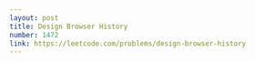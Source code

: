 ```yaml
---
layout: post
title: Design Browser History
number: 1472
link: https://leetcode.com/problems/design-browser-history
---
```

